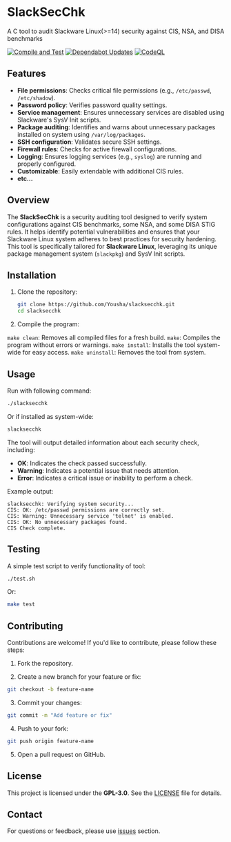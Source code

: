 # SlackSecChk

A C tool to audit Slackware Linux(>=14) security against CIS, NSA, and DISA benchmarks

[![Compile and Test](https://github.com/Yousha/slacksecchk/actions/workflows/action.yml/badge.svg?branch=main)](https://github.com/Yousha/slacksecchk/actions/workflows/action.yml) [![Dependabot Updates](https://github.com/Yousha/slacksecchk/actions/workflows/dependabot/dependabot-updates/badge.svg?branch=main)](https://github.com/Yousha/slacksecchk/actions/workflows/dependabot/dependabot-updates) [![CodeQL](https://github.com/Yousha/slacksecchk/actions/workflows/github-code-scanning/codeql/badge.svg?branch=main)](https://github.com/Yousha/slacksecchk/actions/workflows/github-code-scanning/codeql)

## Features

* **File permissions**: Checks critical file permissions (e.g., `/etc/passwd`, `/etc/shadow`).
* **Password policy**: Verifies password quality settings.
* **Service management**: Ensures unnecessary services are disabled using Slackware's SysV Init scripts.
* **Package auditing**: Identifies and warns about unnecessary packages installed on system using `/var/log/packages`.
* **SSH configuration**: Validates secure SSH settings.
* **Firewall rules**: Checks for active firewall configurations.
* **Logging**: Ensures logging services (e.g., `syslog`) are running and properly configured.
* **Customizable**: Easily extendable with additional CIS rules.
* **etc...**

## Overview

The **SlackSecChk** is a security auditing tool designed to verify system configurations against CIS benchmarks, some NSA, and some DISA STIG rules. It helps identify potential vulnerabilities and ensures that your Slackware Linux system adheres to best practices for security hardening.
This tool is specifically tailored for **Slackware Linux**, leveraging its unique package management system (`slackpkg`) and SysV Init scripts.

## Installation

1. Clone the repository:

   ```bash
   git clone https://github.com/Yousha/slacksecchk.git
   cd slacksecchk
   ```

2. Compile the program:

`make clean`: Removes all compiled files for a fresh build.
`make`: Compiles the program without errors or warnings.
`make install`: Installs the tool system-wide for easy access.
`make uninstall`: Removes the tool from system.

## Usage

Run with following command:

```bash
./slacksecchk
```

Or if installed as system-wide:

```bash
slacksecchk
```

The tool will output detailed information about each security check, including:

* **OK**: Indicates the check passed successfully.
* **Warning**: Indicates a potential issue that needs attention.
* **Error**: Indicates a critical issue or inability to perform a check.

Example output:

```shell
slacksecchk: Verifying system security...
CIS: OK: /etc/passwd permissions are correctly set.
CIS: Warning: Unnecessary service 'telnet' is enabled.
CIS: OK: No unnecessary packages found.
CIS Check complete.
```

## Testing

A simple test script to verify functionality of tool:

```bash
./test.sh
```

Or:

```bash
make test
```

## Contributing

Contributions are welcome! If you'd like to contribute, please follow these steps:

1. Fork the repository.

2. Create a new branch for your feature or fix:

```bash
git checkout -b feature-name
```

3. Commit your changes:

```bash
git commit -m "Add feature or fix"
```

4. Push to your fork:

```bash
git push origin feature-name
```

5. Open a pull request on GitHub.

## License

This project is licensed under the **GPL-3.0**. See the [LICENSE](LICENSE) file for details.

## Contact

For questions or feedback, please use [issues](https://github.com/yousha/slacksecchk/issues) section.
